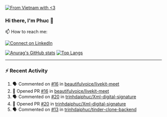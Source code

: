 [![From Vietnam with <3](https://raw.githubusercontent.com/webuild-community/badge/master/svg/love.svg)](https://webuild.community)

### Hi there, I'm Phuc 👋

📫 How to reach me:

[![Connect on LinkedIn](https://img.shields.io/badge/--linkedin?label=LinkedIn&logo=LinkedIn&style=social)](https://www.linkedin.com/in/trinh-dai-phuc/)


[![Anurag's GitHub stats](https://phuc-github-readme-stats.vercel.app/api?username=trinhdaiphuc&count_private=true&show_icons=true&theme=synthwave)](https://github.com/anuraghazra/github-readme-stats)
[![Top Langs](https://phuc-github-readme-stats.vercel.app/api/top-langs/?username=trinhdaiphuc&theme=synthwave&show_icons=true&layout=compact&langs_count=8&hide=html,css,scss,less,handlebars,ejs)](https://github.com/anuraghazra/github-readme-stats)


---

### :zap: Recent Activity

<!--START_SECTION:activity-->
1. 🗣 Commented on [#16](https://github.com/beautifulvoice/livekit-meet/pull/16#issuecomment-2903482462) in [beautifulvoice/livekit-meet](https://github.com/beautifulvoice/livekit-meet)
2. 💪 Opened PR [#16](https://github.com/beautifulvoice/livekit-meet/pull/16) in [beautifulvoice/livekit-meet](https://github.com/beautifulvoice/livekit-meet)
3. 🗣 Commented on [#20](https://github.com/trinhdaiphuc/Xml-digital-signature/pull/20#issuecomment-2903437601) in [trinhdaiphuc/Xml-digital-signature](https://github.com/trinhdaiphuc/Xml-digital-signature)
4. 💪 Opened PR [#20](https://github.com/trinhdaiphuc/Xml-digital-signature/pull/20) in [trinhdaiphuc/Xml-digital-signature](https://github.com/trinhdaiphuc/Xml-digital-signature)
5. 🗣 Commented on [#13](https://github.com/trinhdaiphuc/tinder-clone-backend/pull/13#issuecomment-2897177398) in [trinhdaiphuc/tinder-clone-backend](https://github.com/trinhdaiphuc/tinder-clone-backend)
<!--END_SECTION:activity-->
